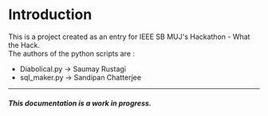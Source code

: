 # Introduction
This is a project created as an entry for IEEE SB MUJ's Hackathon - What the Hack.  
The authors of the python scripts are :  
- Diabolical.py -> Saumay Rustagi
- sql_maker.py -> Sandipan Chatterjee

<hr>

##### This  documentation is a work in progress.